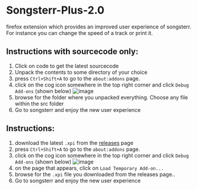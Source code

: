 # Songsterr-Plus-2.0
firefox extension which provides an improved user experience of songsterr. For instance you can change the speed of a track or print it.

## Instructions with sourcecode only:
1) Click on code to get the latest sourcecode
2) Unpack the contents to some directory of your choice
2) press `Ctrl+Shift+A` to go to the `about:addons` page.
3) click on the cog icon somewhere in the top right corner and click `Debug Add-ons` (shown below)
![image](https://user-images.githubusercontent.com/37163052/125975319-f7e12c91-a928-4e87-afbd-b9267427f9d7.png)
4) browse for the folder where you unpacked everything. Choose any file within the src folder
5) Go to songsterr and enjoy the new user experience

## Instructions:

1) download the latest `.xpi` from the [releases](https://github.com/GamerGirlandCo/Songsterr-Plus-2.0/releases) page
2) press `Ctrl+Shift+A` to go to the `about:addons` page.
3) click on the cog icon somewhere in the top right corner and click `Debug Add-ons` (shown below)
![image](https://user-images.githubusercontent.com/37163052/125975319-f7e12c91-a928-4e87-afbd-b9267427f9d7.png)
4) on the page that appears, click on `Load Temporary Add-on...`
5) browse for the `.xpi` file you downloaded from the releases page..
6) Go to songsterr and enjoy the new user experience

